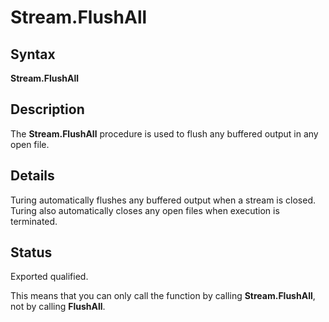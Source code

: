 
# Stream.FlushAll

## Syntax
**Stream.FlushAll**

## Description
The **Stream.FlushAll** procedure is used to flush any buffered output in any open file. 


## Details
Turing automatically flushes any buffered output when a stream is closed. Turing also automatically closes any open files when execution is terminated.


## Status
Exported qualified.

This means that you can only call the function by calling **Stream.FlushAll**, not by calling **FlushAll**.

